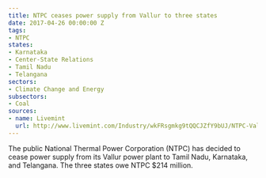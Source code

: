 ```yaml
---
title: NTPC ceases power supply from Vallur to three states
date: 2017-04-26 00:00:00 Z
tags:
- NTPC
states:
- Karnataka
- Center-State Relations
- Tamil Nadu
- Telangana
sectors:
- Climate Change and Energy
subsectors:
- Coal
sources:
- name: Livemint
  url: http://www.livemint.com/Industry/wkFRsgmkg9tQQCJZfY9bUJ/NTPC-Vallure-station-to-cut-power-supply-to-3-states-over-pe.html
---
```


The public National Thermal Power Corporation (NTPC) has decided to cease power supply from its Vallur power plant to Tamil Nadu, Karnataka, and Telangana. The three states owe NTPC $214 million.
